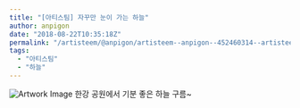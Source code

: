 ```yaml
---
title: "[아티스팀] 자꾸만 눈이 가는 하늘"
author: anpigon
date: "2018-08-22T10:35:18Z"
permalink: "/artisteem/@anpigon/artisteem--anpigon--452460314--artisteem-jjangjjangman-busy-kr-newbie-kr--2018-08-22-19-35-16--artwork--none"
tags:
  - "아티스팀"
  - "하늘"
---
```

![Artwork Image](https://steemitimages.com/p/23KQwnog7PwZEQfGuhEwYRurVF5vaV8KZhdM9X5V27cMdUwJaSeMncQ3t1AhNZkvCthc45HWiqiHYcBe1RAMs17KofGstAr?format=match&mode=fit&width=640)
한강 공원에서 기분 좋은 하늘 구름~